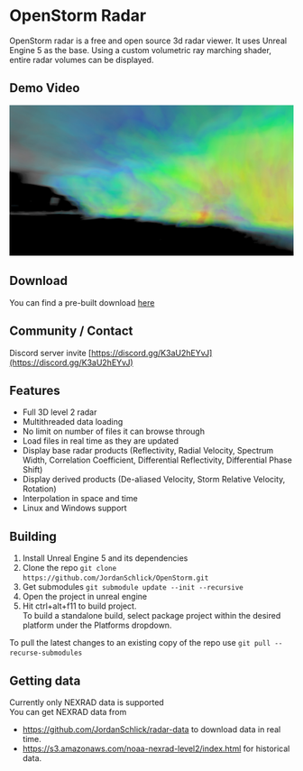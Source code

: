 # OpenStorm Radar

OpenStorm radar is a free and open source 3d radar viewer. It uses Unreal Engine 5 as the base. Using a custom volumetric ray marching shader, entire radar volumes can be displayed.


## Demo Video
[![OpenStorm Demo](docs/img/OpenStorm2.jpg)](https://www.youtube.com/watch?v=9j1-sNnDQwY "OpenStorm Demo")


## Download
You can find a pre-built download [here](https://github.com/JordanSchlick/OpenStorm/releases/latest/)


## Community / Contact
Discord server invite [https://discord.gg/K3aU2hEYvJ](https://discord.gg/K3aU2hEYvJ)

## Features
* Full 3D level 2 radar
* Multithreaded data loading
* No limit on number of files it can browse through
* Load files in real time as they are updated
* Display base radar products (Reflectivity, Radial Velocity, Spectrum Width, Correlation Coefficient, Differential Reflectivity, Differential Phase Shift)
* Display derived products  (De-aliased Velocity, Storm Relative Velocity, Rotation)
* Interpolation in space and time
* Linux and Windows support


## Building
1. Install Unreal Engine 5 and its dependencies
2. Clone the repo `git clone https://github.com/JordanSchlick/OpenStorm.git`
3. Get submodules `git submodule update --init --recursive`
4. Open the project in unreal engine
5. Hit ctrl+alt+f11 to build project.  
To build a standalone build, select package project within the desired platform under the Platforms dropdown.

To pull the latest changes to an existing copy of the repo use `git pull --recurse-submodules`

## Getting data
Currently only NEXRAD data is supported  
You can get NEXRAD data from
* https://github.com/JordanSchlick/radar-data to download data in real time.
* https://s3.amazonaws.com/noaa-nexrad-level2/index.html for historical data.


